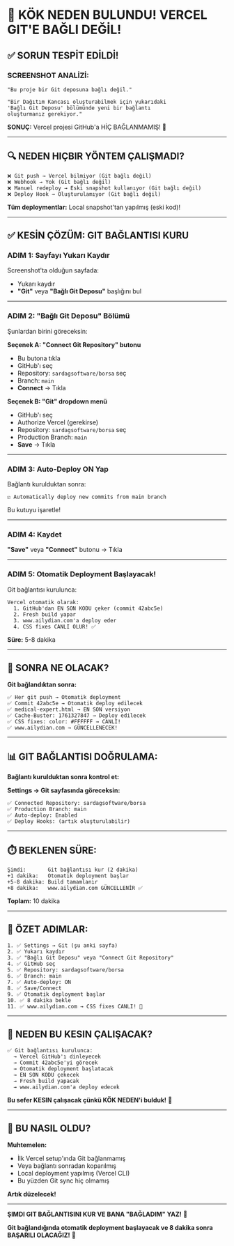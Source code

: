 # 🎯 KÖK NEDEN BULUNDU! VERCEL GIT'E BAĞLI DEĞİL!

## ✅ SORUN TESPİT EDİLDİ!

### **SCREENSHOT ANALİZİ:**

```
"Bu proje bir Git deposuna bağlı değil."

"Bir Dağıtım Kancası oluşturabilmek için yukarıdaki
'Bağlı Git Deposu' bölümünde yeni bir bağlantı
oluşturmanız gerekiyor."
```

**SONUÇ:** Vercel projesi GitHub'a HİÇ BAĞLANMAMIŞ! 🚨

---

## 🔍 NEDEN HIÇBIR YÖNTEM ÇALIŞMADI?

```
❌ Git push → Vercel bilmiyor (Git bağlı değil)
❌ Webhook → Yok (Git bağlı değil)
❌ Manuel redeploy → Eski snapshot kullanıyor (Git bağlı değil)
❌ Deploy Hook → Oluşturulamıyor (Git bağlı değil)
```

**Tüm deploymentlar:** Local snapshot'tan yapılmış (eski kod)!

---

## ✅ KESİN ÇÖZÜM: GIT BAĞLANTISI KURU

### **ADIM 1: Sayfayı Yukarı Kaydır**

Screenshot'ta olduğun sayfada:
- Yukarı kaydır
- **"Git"** veya **"Bağlı Git Deposu"** başlığını bul

---

### **ADIM 2: "Bağlı Git Deposu" Bölümü**

Şunlardan birini göreceksin:

**Seçenek A: "Connect Git Repository" butonu**
- Bu butona tıkla
- GitHub'ı seç
- Repository: `sardagsoftware/borsa` seç
- Branch: `main`
- **Connect** → Tıkla

**Seçenek B: "Git" dropdown menü**
- GitHub'ı seç
- Authorize Vercel (gerekirse)
- Repository: `sardagsoftware/borsa` seç
- Production Branch: `main`
- **Save** → Tıkla

---

### **ADIM 3: Auto-Deploy ON Yap**

Bağlantı kurulduktan sonra:

```
☑ Automatically deploy new commits from main branch
```

Bu kutuyu işaretle!

---

### **ADIM 4: Kaydet**

**"Save"** veya **"Connect"** butonu → Tıkla

---

### **ADIM 5: Otomatik Deployment Başlayacak!**

Git bağlantısı kurulunca:

```
Vercel otomatik olarak:
  1. GitHub'dan EN SON KODU çeker (commit 42abc5e)
  2. Fresh build yapar
  3. www.ailydian.com'a deploy eder
  4. CSS fixes CANLI OLUR! ✅
```

**Süre:** 5-8 dakika

---

## 🎉 SONRA NE OLACAK?

**Git bağlandıktan sonra:**

```
✅ Her git push → Otomatik deployment
✅ Commit 42abc5e → Otomatik deploy edilecek
✅ medical-expert.html → EN SON versiyon
✅ Cache-Buster: 1761327847 → Deploy edilecek
✅ CSS fixes: color: #FFFFFF → CANLI!
✅ www.ailydian.com → GÜNCELLENECEK!
```

---

## 📊 GIT BAĞLANTISI DOĞRULAMA:

**Bağlantı kurulduktan sonra kontrol et:**

**Settings → Git sayfasında göreceksin:**

```
✅ Connected Repository: sardagsoftware/borsa
✅ Production Branch: main
✅ Auto-deploy: Enabled
✅ Deploy Hooks: (artık oluşturulabilir)
```

---

## ⏱️ BEKLENEN SÜRE:

```
Şimdi:       Git bağlantısı kur (2 dakika)
+1 dakika:   Otomatik deployment başlar
+5-8 dakika: Build tamamlanır
+8 dakika:   www.ailydian.com GÜNCELLENİR ✅
```

**Toplam:** 10 dakika

---

## 🚀 ÖZET ADIMLAR:

```
1. ✅ Settings → Git (şu anki sayfa)
2. ✅ Yukarı kaydır
3. ✅ "Bağlı Git Deposu" veya "Connect Git Repository"
4. ✅ GitHub seç
5. ✅ Repository: sardagsoftware/borsa
6. ✅ Branch: main
7. ✅ Auto-deploy: ON
8. ✅ Save/Connect
9. ✅ Otomatik deployment başlar
10. ✅ 8 dakika bekle
11. ✅ www.ailydian.com → CSS fixes CANLI! 🎉
```

---

## 🎯 NEDEN BU KESIN ÇALIŞACAK?

```
✅ Git bağlantısı kurulunca:
  → Vercel GitHub'ı dinleyecek
  → Commit 42abc5e'yi görecek
  → Otomatik deployment başlatacak
  → EN SON KODU çekecek
  → Fresh build yapacak
  → www.ailydian.com'a deploy edecek
```

**Bu sefer KESIN çalışacak çünkü KÖK NEDEN'i bulduk!** 🎯

---

## 📝 BU NASIL OLDU?

**Muhtemelen:**
- İlk Vercel setup'ında Git bağlanmamış
- Veya bağlantı sonradan koparılmış
- Local deployment yapılmış (Vercel CLI)
- Bu yüzden Git sync hiç olmamış

**Artık düzelecek!**

---

**ŞIMDI GIT BAĞLANTISINI KUR VE BANA "BAĞLADIM" YAZ!** 🚀

**Git bağlandığında otomatik deployment başlayacak ve 8 dakika sonra BAŞARILI OLACAĞIZ!** 🎉
